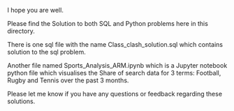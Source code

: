 I hope you are well.

Please find the Solution to both SQL and Python problems here in this directory.

There is one sql file with the name Class_clash_solution.sql which contains solution to the sql problem. 

Another file named Sports_Analysis_ARM.ipynb which is a Jupyter notebook python file which visualises the Share of search data for 3 terms: Football, Rugby and Tennis over the past 3 months.


Please let me know if you have any questions or feedback regarding these solutions.
